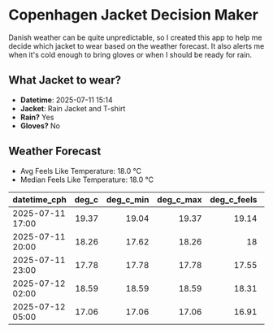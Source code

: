 
# Copenhagen Jacket Decision Maker

Danish weather can be quite unpredictable, so I created this app to help me decide which jacket to wear based on the weather forecast. 
It also alerts me when it's cold enough to bring gloves or when I should be ready for rain.

## What Jacket to wear?

- **Datetime**: 2025-07-11 15:14
- **Jacket**: Rain Jacket and T-shirt
- **Rain?** Yes
- **Gloves?** No

## Weather Forecast
- Avg Feels Like Temperature: 18.0 °C
- Median Feels Like Temperature: 18.0 °C

| datetime_cph     |   deg_c |   deg_c_min |   deg_c_max |   deg_c_feels | weather   | wind   | rain   |
|:-----------------|--------:|------------:|------------:|--------------:|:----------|:-------|:-------|
| 2025-07-11 17:00 |   19.37 |       19.04 |       19.37 |         19.14 | Rain      | High   | Low    |
| 2025-07-11 20:00 |   18.26 |       17.62 |       18.26 |         18    | Rain      | High   | Low    |
| 2025-07-11 23:00 |   17.78 |       17.78 |       17.78 |         17.55 | Rain      | High   | Low    |
| 2025-07-12 02:00 |   18.59 |       18.59 |       18.59 |         18.31 | Clouds    | High   | None   |
| 2025-07-12 05:00 |   17.06 |       17.06 |       17.06 |         16.91 | Rain      | High   | Low    |
        